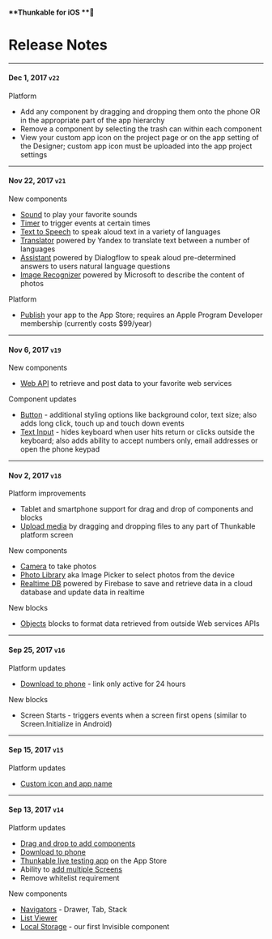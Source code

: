 #### **Thunkable for iOS **

# Release Notes

---

#### Dec 1, 2017 `v22`

Platform

* Add any component by dragging and dropping them onto the phone OR in the appropriate part of the app hierarchy
* Remove a component by selecting the trash can within each component
* View your custom app icon on the project page or on the app setting of the Designer; custom app icon must be uploaded into the app project settings

---

#### Nov 22, 2017 `v21`

New components

* [Sound](/ios/components/voice/sound.md) to play your favorite sounds
* [Timer](/ios/components/user-interface/sensors/timer.md) to trigger events at certain times
* [Text to Speech](/ios/components/voice/text-to-speech.md) to speak aloud text in a variety of languages
* [Translator](/ios/components/voice/translator.md) powered by Yandex to translate text between a number of languages
* [Assistant](/ios/components/voice/assistant.md) powered by Dialogflow to speak aloud pre-determined answers to users natural language questions
* [Image Recognizer](/ios/components/image/image-recognizer.md) powered by Microsoft to describe the content of photos

Platform

* [Publish](/ios/publish.md) your app to the App Store; requires an Apple Program Developer membership \(currently costs $99/year\)

---

#### Nov 6, 2017 `v19`

New components

* [Web API](/ios/components/storage/web-api.md) to retrieve and post data to your favorite web services

Component updates

* [Button](/android/components/user-interface/button.md)  - additional styling options like background color, text size; also adds long click, touch up and touch down events
* [Text Input](/ios/components/user-interface/text-input.md) - hides keyboard when user hits return or clicks outside the keyboard; also adds ability to accept numbers only, email addresses or open the phone keypad

---

#### Nov 2, 2017 `v18`

Platform improvements

* Tablet and smartphone support for drag and drop of components and blocks
* [Upload media](/ios/components/app-settings/upload-media.md) by dragging and dropping files to any part of Thunkable platform screen

New components

* [Camera](/ios/components/media/camera.md) to take photos
* [Photo Library](/ios/components/media/photo-library.md) aka Image Picker to select photos from the device
* [Realtime DB](/ios/components/storage/realtime-db.md) powered by Firebase to save and retrieve data in a cloud database and update data in realtime 

New blocks

* [Objects](/ios/blocks/objects.md) blocks to format data retrieved from outside Web services APIs

---

#### Sep 25, 2017 `v16`

Platform updates

* [Download to phone](https://docs.thunkable.com/ios/download.html#step-4-download) - link only active for 24 hours

New blocks

* Screen Starts - triggers events when a screen first opens \(similar to Screen.Initialize in Android\)

---

#### Sep 15, 2017 `v15`

Platform updates

* [Custom icon and app name](/ios/components/app-settings/custom-icon-+-app-name.md)

---

#### Sep 13, 2017 `v14`

Platform updates

* [Drag and drop to add components](https://docs.thunkable.com/ios/create.html#step-5：-add-app-components)
* [Download to phone](//ios/download.md#step-4-download)
* [Thunkable live testing app](http://appstore.com/thunkablelive) on the App Store
* Ability to [add multiple Screens](https://docs.thunkable.com/ios/components/user-interface/screen.html#add-multiple-screens-under-a-navigator)
* Remove whitelist requirement

New components

* [Navigators](/ios/components/navigators/README.md) - Drawer, Tab, Stack
* [List Viewer](/ios/components/user-interface/list-view.md)
* [Local Storage](/ios/components/storage/local-storage.md) - our first Invisible component



